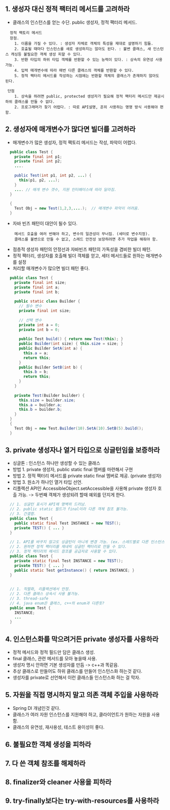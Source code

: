 ## 1. 생성자 대신 정적 팩터리 메서드를 고려하라

  - 클래스의 인스턴스를 얻는 수단. public 생성자, 정적 팩터리 메서드.
```
  정적 팩토리 메서드 
  장점.
    1. 이름을 가질 수 있다. : 생성자 자체로 객체의 특성을 제대로 설명하기 힘듦.
    2. 호출될 때마다 인스턴스를 새로 생성하지는 않아도 된다. : 불변 클래스, 새 인스턴스 캐싱등 불필요한 객체 생성 피할 수 있다.
    3. 반환 타입의 하위 타입 객체를 반환할 수 있는 능력이 있다. : 상속의 유연성 사용 가능.
    4. 입력 매개변수에 따라 매번 다른 클래스의 객체를 반환할 수 있다.
    5. 정적 팩터리 메서드를 작성하는 시점에는 반환할 객체의 클래스가 존재하지 않아도 된다.
    
 단점
    1. 상속을 하려면 public, protected 생성자가 필요해 정적 팩터리 메서드만 제공시 하위 클래스를 만들 수 없다.
    2. 프로그래머가 찾기 어렵다. : 따로 API설명, 흔히 사용하는 명명 방식 사용해야 편함.
```

## 2. 생성자에 매개변수가 많다면 빌더를 고려하라
  
  - 매개변수가 많은 생성자, 정적 팩토리 메서드는 작성, 파악이 어렵다.
```java
  public class Test {
    private final int p1;
    private final int p2;
    ....
    
    public Test(int p1, int p2, ...) {
      this(p1, p2, ...);
    }
    .... // 매개 변수 갯수, 지원 인터페이스에 따라 달라짐.
  }
  
  {
    Test Obj = new Test(1,2,3,....);  // 매개변수 파악이 어려움.
  }
```
  - 자바 빈즈 패턴이 대안이 될수 있다.
```
    메서드 호출을 여러 번해야 하고, 변수의 일관성이 무너짐. (세터로 변수지정).
    클래스를 불변으로 만들 수 없고, 스레드 안전성 보장하려면 추가 작업을 해줘야 함.
```
  - 점층적 생성자 패턴의 안정선과 자바빈즈 패턴의 가독성을 겸비한 빌더 패턴.
  - 정적 팩터리, 생성자를 호출해 빌더 객체를 얻고, 세터 메서드들로 원하는 매개변수를 설정
  - 처리할 매개변수가 많으면 빌더 패턴 좋다.
```java
  public class Test {
    private final int size;
    private final int a;
    private final int b;
   
    public static class Builder {
      // 필수 변수
      private final int size;
      
      // 선택 변수
      private int a = 0;
      private int b = 0;
      
      public Test build() { return new Test(this); }
      public Builder(int size) { this.size = size; }
      public Builder SetA(int a) {
        this.a = a;
        return this;
      }
      public Builder SetB(int b) {
        this.b = b;
        return this;
      }
    }
    
    private Test(Builder builder) {
      this.size = builder.size;
      this.a = builder.a;
      this.b = builder.b;
    }
  }
  {
    Test Obj = new Test.Builder(10).SetA(10).SetB(5).build();
  }
```

## 3. private 생성자나 열거 타입으로 싱글턴임을 보증하라

  - 싱글톤 : 인스턴스 하나만 생성할 수 있는 클래스
  - 방법 1. private 생성자, public static final 멤버를 마련해서 구현
  - 방법 2. 정적 팩터리 메서드를 private static final 멤버로 제공. (private 생성자)
  - 방법 3. 원소가 하나인 열거 타입 선언.
  - 리플렉션 API인 AccessibleObject.setAccessible을 사용해 private 생성자 호출 가능. -> 두번째 객체가 생성되려 할때 예외를 던지게 한다.
```java
  // 1. 싱글턴 표시가 API에 명백히 드러남.
  // 2. public static 필드가 final이라 다른 객체 참조 불가능.
  // 3. 간결함.
  public class Test {
    public static final Test INSTANCE = new TEST();
    private TEST() { ... }
  }
  
  // 1. API를 바꾸지 않고도 싱글턴이 아니게 변경 가능. (ex. 스레드별로 다른 인스턴스를 넘겨주게 할 수 있다.)
  // 2. 원하면 정적 팩터리를 제네릭 싱글턴 팩터리로 만들 수 있다.
  // 3. 정적 팩터리의 메서드 참조를 공급자로 사용할 수 있다.
  public class Test {
    private static final Test INSTANCE = new TEST();
    private TEST() { ... }
    public static Test getInstance() { return INSTANCE; }
  }
  
  
  // 1. 직렬화, 리플렉션에서 안정.
  // 2. 다른 클래스 상속시 사용 불가능.
  // 3. thread-safe
  // 4. java enum은 클래스, c++의 enum과 다른듯?
  public enum Test {
    INSTANCE;
    ...
  }
```

## 4. 인스턴스화를 막으려거든 private 생성자를 사용하라

  - 정적 메서드와 정적 필드만 담은 클래스 생성.
  - final 클래스, 관련 메서드를 모아 놓을때 사용.
  - 생성자 명시 안하면 기본 생성자를 만듬 -> c++과 똑같음.
  - 추상 클래스로 만들어도 하위 클래스를 만들어 인스턴스화 하는것 같다.
  - 생성자를 private로 선언해서 이런 클래스들 인스턴스화 하는 걸 막자.

## 5. 자원을 직접 명시하지 말고 의존 객체 주입을 사용하라

  - Spring DI 개념인것 같다.
  - 클래스가 여러 자원 인스턴스를 지원해야 하고, 클라이언트가 원하는 자원을 사용함.
  - 클래스의 유연성, 재사용성, 테스트 용이성이 좋다.
  
## 6. 불필요한 객체 생성을 피하라
## 7. 다 쓴 객체 참조를 해제하라
## 8. finalizer와 cleaner 사용을 피하라
## 9. try-finally보다는 try-with-resources를 사용하라
